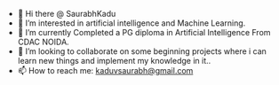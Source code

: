 - 👋 Hi there @ SaurabhKadu
- 👀 I’m interested in artificial intelligence and Machine Learning.
- 🌱 I’m currently Completed a PG diploma in Artificial Intelligence From CDAC NOIDA.
- 👯 I’m looking to collaborate on some beginning projects where i can learn new things and implement my knowledge in it..
- 📫 How to reach me: kaduvsaurabh@gmail.com

<!--
**AISaurabh/AISaurabh** is a ✨ _special_ ✨ repository because its `README.md` (this file) appears on your GitHub profile.

Here are some ideas to get you started:

-->
